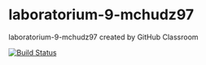 # laboratorium-9-mchudz97
laboratorium-9-mchudz97 created by GitHub Classroom

[![Build Status](https://travis-ci.com/testowanieaplikacjijavaug/laboratorium-9-mchudz97.svg?branch=master)](https://travis-ci.com/testowanieaplikacjijavaug/laboratorium-9-mchudz97)
